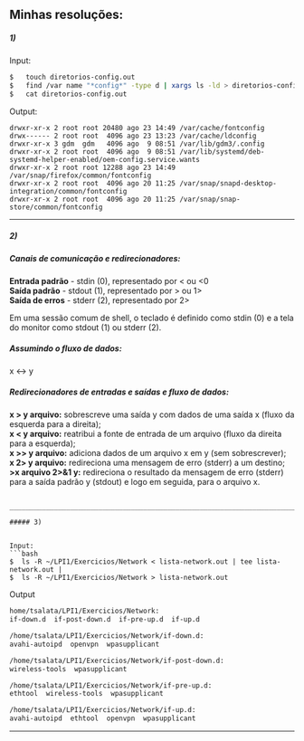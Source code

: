 ## Minhas resoluções:

##### 1)

Input:
```bash
$   touch diretorios-config.out
$   find /var name "*config*" -type d | xargs ls -ld > diretorios-config.out
$   cat diretorios-config.out
```
Output:
```
drwxr-xr-x 2 root root 20480 ago 23 14:49 /var/cache/fontconfig
drwx------ 2 root root  4096 ago 23 13:23 /var/cache/ldconfig
drwxr-xr-x 3 gdm  gdm   4096 ago  9 08:51 /var/lib/gdm3/.config
drwxr-xr-x 2 root root  4096 ago  9 08:51 /var/lib/systemd/deb-systemd-helper-enabled/oem-config.service.wants
drwxr-xr-x 2 root root 12288 ago 23 14:49 /var/snap/firefox/common/fontconfig
drwxr-xr-x 2 root root  4096 ago 20 11:25 /var/snap/snapd-desktop-integration/common/fontconfig
drwxr-xr-x 2 root root  4096 ago 20 11:25 /var/snap/snap-store/common/fontconfig
```

_______________________________________________________________________________________________________________________________________________________________________

##### 2)

##### Canais de comunicação e redirecionadores:
**Entrada padrão** - stdin (0), representado por < ou <0 \
**Saída padrão** - stdout (1), representado por > ou 1> \
**Saída de erros** - stderr (2), representado por 2>

Em uma sessão comum de shell, o teclado é definido como stdin (0) e a tela do monitor como stdout (1) ou stderr (2).

##### Assumindo o fluxo de dados:
x <-> y

##### Redirecionadores de entradas e saídas e fluxo de dados:
**x > y arquivo:** sobrescreve uma saída y com dados de uma saída x (fluxo da esquerda para a direita); \
**x < y arquivo:** reatribui a fonte de entrada de um arquivo (fluxo da direita para a esquerda); \
**x >> y arquivo:**  adiciona dados de um arquivo x em y (sem sobrescrever); \
**x 2> y arquivo:** redireciona uma mensagem de erro (stderr) a um destino; \
**>x arquivo 2>&1 y:** redireciona o resultado da mensagem de erro (stderr) para a saída padrão y (stdout) e logo em seguida, para o arquivo x.
```

_______________________________________________________________________________________________________________________________________________________________________

##### 3)


Input:
```bash
$  ls -R ~/LPI1/Exercicios/Network < lista-network.out | tee lista-network.out |
$  ls -R ~/LPI1/Exercicios/Network > lista-network.out
```

Output
```bash
home/tsalata/LPI1/Exercicios/Network:
if-down.d  if-post-down.d  if-pre-up.d  if-up.d

/home/tsalata/LPI1/Exercicios/Network/if-down.d:
avahi-autoipd  openvpn  wpasupplicant

/home/tsalata/LPI1/Exercicios/Network/if-post-down.d:
wireless-tools  wpasupplicant

/home/tsalata/LPI1/Exercicios/Network/if-pre-up.d:
ethtool  wireless-tools  wpasupplicant

/home/tsalata/LPI1/Exercicios/Network/if-up.d:
avahi-autoipd  ethtool  openvpn  wpasupplicant
```
_______________________________________________________________________________________________________________________________________________________________________
